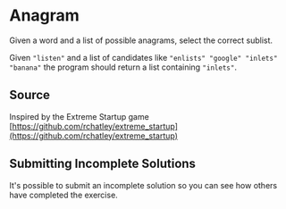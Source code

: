 # Anagram

Given a word and a list of possible anagrams, select the correct sublist.

Given `"listen"` and a list of candidates like `"enlists" "google"
"inlets" "banana"` the program should return a list containing
`"inlets"`.
## Source

Inspired by the Extreme Startup game [https://github.com/rchatley/extreme_startup](https://github.com/rchatley/extreme_startup)


## Submitting Incomplete Solutions
It's possible to submit an incomplete solution so you can see how others have completed the exercise.
